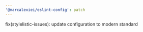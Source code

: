 ```yaml
---
'@marcalexiei/eslint-config': patch
---
```


fix(stylelistic-issues): update configuration to modern standard
